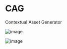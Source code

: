 # CAG
Contextual Asset Generator

![image](https://user-images.githubusercontent.com/42633041/224248089-43f6cf17-d7d0-473c-8a3c-b02ce3bdf63f.png)

![image](https://user-images.githubusercontent.com/42633041/224248162-fb3aa112-4c38-4934-85e7-9295b8fd7ccc.png)

